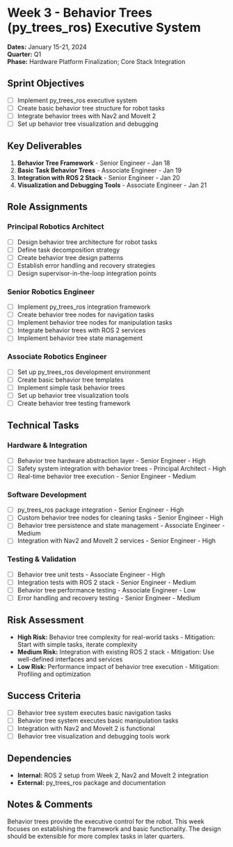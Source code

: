 # Week 3 - Behavior Trees (py_trees_ros) Executive System
**Dates:** January 15-21, 2024  
**Quarter:** Q1  
**Phase:** Hardware Platform Finalization; Core Stack Integration

## Sprint Objectives
- [ ] Implement py_trees_ros executive system
- [ ] Create basic behavior tree structure for robot tasks
- [ ] Integrate behavior trees with Nav2 and MoveIt 2
- [ ] Set up behavior tree visualization and debugging

## Key Deliverables
1. **Behavior Tree Framework** - Senior Engineer - Jan 18
2. **Basic Task Behavior Trees** - Associate Engineer - Jan 19
3. **Integration with ROS 2 Stack** - Senior Engineer - Jan 20
4. **Visualization and Debugging Tools** - Associate Engineer - Jan 21

## Role Assignments

### Principal Robotics Architect
- [ ] Design behavior tree architecture for robot tasks
- [ ] Define task decomposition strategy
- [ ] Create behavior tree design patterns
- [ ] Establish error handling and recovery strategies
- [ ] Design supervisor-in-the-loop integration points

### Senior Robotics Engineer
- [ ] Implement py_trees_ros integration framework
- [ ] Create behavior tree nodes for navigation tasks
- [ ] Implement behavior tree nodes for manipulation tasks
- [ ] Integrate behavior trees with ROS 2 services
- [ ] Implement behavior tree state management

### Associate Robotics Engineer
- [ ] Set up py_trees_ros development environment
- [ ] Create basic behavior tree templates
- [ ] Implement simple task behavior trees
- [ ] Set up behavior tree visualization tools
- [ ] Create behavior tree testing framework

## Technical Tasks

### Hardware & Integration
- [ ] Behavior tree hardware abstraction layer - Senior Engineer - High
- [ ] Safety system integration with behavior trees - Principal Architect - High
- [ ] Real-time behavior tree execution - Senior Engineer - Medium

### Software Development
- [ ] py_trees_ros package integration - Senior Engineer - High
- [ ] Custom behavior tree nodes for cleaning tasks - Senior Engineer - High
- [ ] Behavior tree persistence and state management - Associate Engineer - Medium
- [ ] Integration with Nav2 and MoveIt 2 services - Senior Engineer - High

### Testing & Validation
- [ ] Behavior tree unit tests - Associate Engineer - High
- [ ] Integration tests with ROS 2 stack - Senior Engineer - Medium
- [ ] Behavior tree performance testing - Associate Engineer - Low
- [ ] Error handling and recovery testing - Senior Engineer - Medium

## Risk Assessment
- **High Risk:** Behavior tree complexity for real-world tasks - Mitigation: Start with simple tasks, iterate complexity
- **Medium Risk:** Integration with existing ROS 2 stack - Mitigation: Use well-defined interfaces and services
- **Low Risk:** Performance impact of behavior tree execution - Mitigation: Profiling and optimization

## Success Criteria
- [ ] Behavior tree system executes basic navigation tasks
- [ ] Behavior tree system executes basic manipulation tasks
- [ ] Integration with Nav2 and MoveIt 2 is functional
- [ ] Behavior tree visualization and debugging tools work

## Dependencies
- **Internal:** ROS 2 setup from Week 2, Nav2 and MoveIt 2 integration
- **External:** py_trees_ros package and documentation

## Notes & Comments
Behavior trees provide the executive control for the robot. This week focuses on establishing the framework and basic functionality. The design should be extensible for more complex tasks in later quarters.
